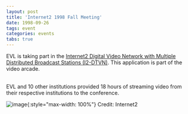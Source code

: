 ```yaml
---
layout: post
title: 'Internet2 1998 Fall Meeting'
date: 1998-09-26
tags: event
categories: events
tabs: true
---
```


EVL is taking part in the <a href="http://apps.internet2.edu/sept98/i2dtvn.htm">Internet2 Digital Video Network with Multiple Distributed Broadcast Stations (I2-DTVN)</a>. This application is part of the video arcade.<br><br>

EVL and 10 other institutions provided 18 hours of streaming video from their respective institutions to the conference.

![image](https://www.evl.uic.edu/output/originals/internet2.gif-srcw.jpg){:style="max-width: 100%"}
Credit: Internet2

